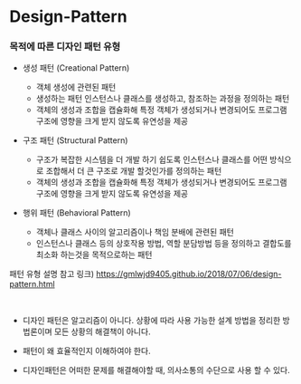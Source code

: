 # Design-Pattern


### 목적에 따른 디자인 패턴 유형


- 생성 패턴 (Creational Pattern)
  - 객체 생성에 관련된 패턴
  - 생성하는 패턴 인스턴스나 클래스를 생성하고, 참조하는 과정을 정의하는 패턴
  - 객체의 생성과 조합을 캡슐화해 특정 객체가 생성되거나 변경되어도 프로그램 구조에 영향을 크게 받지 않도록 유연성을 제공


- 구조 패턴 (Structural Pattern)
  - 구조가 복잡한 시스템을 더 개발 하기 쉽도록 인스턴스나 클래스를 어떤 방식으로 조합해서 더 큰 구조로 개발 할것인가를 정의하는 패턴
  - 객체의 생성과 조합을 캡슐화해 특정 객체가 생성되거나 변경되어도 프로그램 구조에 영향을 크게 받지 않도록 유연성을 제공



- 행위 패턴 (Behavioral Pattern)
  - 객체나 클래스 사이의 알고리즘이나 책임 분배에 관련된 패턴
  - 인스턴스나 클래스 등의 상호작용 방법, 역할 분담방법 등을 정의하고 결합도를 최소화 하는것을 목적으로하는 패턴

패턴 유형 설명 참고 링크) https://gmlwjd9405.github.io/2018/07/06/design-pattern.html

<br>

- 디자인 패턴은 알고리즘이 아니다. 상황에 따라 사용 가능한 설계 방법을 정리한 방법론이며 모든 상황의 해결책이 아니다.

- 패턴이 왜 효율적인지 이해하여야 한다.

- 디자인패턴은 어떠한 문제를 해결해야할 때, 의사소통의 수단으로 사용 할 수 있다.





